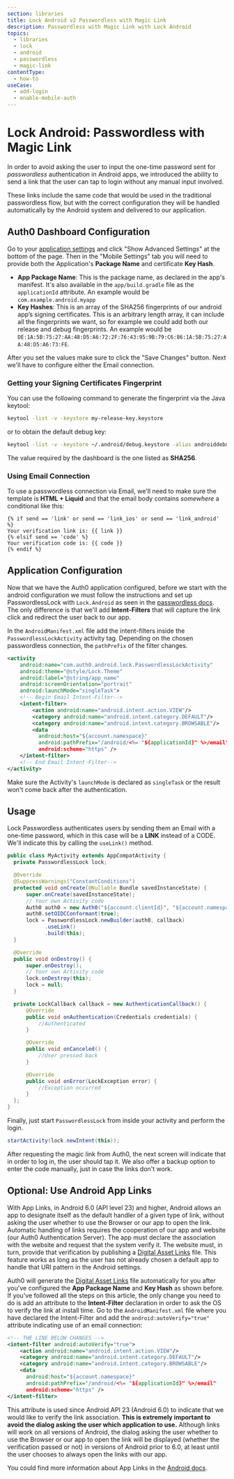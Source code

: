 ```yaml
---
section: libraries
title: Lock Android v2 Passwordless with Magic Link
description: Passwordless with Magic Link with Lock Android
topics:
  - libraries
  - lock
  - android
  - passwordless
  - magic-link
contentType:
  - how-to
useCase:
  - add-login
  - enable-mobile-auth
---
```

# Lock Android: Passwordless with Magic Link

In order to avoid asking the user to input the one-time password sent for <dfn data-key="passwordless">passwordless</dfn> authentication in Android apps, we introduced the ability to send a link that the user can tap to login without any manual input involved.

These links include the same code that would be used in the traditional passwordless flow, but with the correct configuration they will be handled automatically by the Android system and delivered to our application.

## Auth0 Dashboard Configuration

Go to your [application settings](${manage_url}/#/applications/${account.clientId}/settings) and click "Show Advanced Settings" at the bottom of the page. Then in the "Mobile Settings" tab you will need to provide both the Application's **Package Name** and certificate **Key Hash**.

- **App Package Name**: This is the package name, as declared in the app's manifest. It's also available in the `app/build.gradle` file as the `applicationId` attribute. An example would be `com.example.android.myapp`
- **Key Hashes**: This is an array of the SHA256 fingerprints of our android app’s signing certificates. This is an arbitrary length array, it can include all the fingerprints we want, so for example we could add both our release and debug fingerprints. An example would be `DE:1A:5B:75:27:AA:48:D5:A6:72:2F:76:43:95:9B:79:C6:86:1A:5B:75:27:AA:48:D5:A6:73:FE`.

After you set the values make sure to click the "Save Changes" button. Next we'll have to configure either the Email connection.

### Getting your Signing Certificates Fingerprint

You can use the following command to generate the fingerprint via the Java keytool:

```bash
keytool -list -v -keystore my-release-key.keystore
```

or to obtain the default debug key:

```bash
keytool -list -v -keystore ~/.android/debug.keystore -alias androiddebugkey -storepass android -keypass android
```

The value required by the dashboard is the one listed as **SHA256**.

### Using Email Connection

To use a passwordless connection via Email, we'll need to make sure the template is **HTML + Liquid** and that the email body contains *somewhere* a conditional like this:

```liquid
{% if send == 'link' or send == 'link_ios' or send == 'link_android' %}
Your verification link is: {{ link }}
{% elsif send == 'code' %}
Your verification code is: {{ code }}
{% endif %}
```

## Application Configuration

Now that we have the Auth0 application configured, before we start with the android configuration we must follow the instructions and set up PasswordlessLock with `Lock.Android` as seen in the [passwordless docs](/libraries/lock-android/v2/passwordless). The only difference is that we'll add **Intent-Filters** that will capture the link click and redirect the user back to our app.

In the `AndroidManifest.xml` file add the intent-filters inside the `PasswordlessLockActivity` activity tag. Depending on the chosen passwordless connection, the `pathPrefix` of the filter changes.

```xml
<activity
    android:name="com.auth0.android.lock.PasswordlessLockActivity"
    android:theme="@style/Lock.Theme"
    android:label="@string/app_name"
    android:screenOrientation="portrait"
    android:launchMode="singleTask">
    <!-- Begin Email Intent-Filter-->
    <intent-filter>
        <action android:name="android.intent.action.VIEW"/>
        <category android:name="android.intent.category.DEFAULT"/>
        <category android:name="android.intent.category.BROWSABLE"/>
        <data
          android:host="${account.namespace}"
          android:pathPrefix="/android/<%= "${applicationId}" %>/email"
          android:scheme="https" />
    </intent-filter>
    <!-- End Email Intent-Filter-->
</activity>
```

Make sure the Activity's `launchMode` is declared as `singleTask` or the result won't come back after the authentication.

## Usage

Lock Passwordless authenticates users by sending them an Email with a one-time password, which in this case will be a **LINK** instead of a CODE. We'll indicate this by calling the `useLink()` method.

```java
public class MyActivity extends AppCompatActivity {
  private PasswordlessLock lock;

  @Override
  @SuppressWarnings("ConstantConditions")
  protected void onCreate(@Nullable Bundle savedInstanceState) {
      super.onCreate(savedInstanceState);
      // Your own Activity code
      Auth0 auth0 = new Auth0("${account.clientId}", "${account.namespace}");
      auth0.setOIDCConformant(true);
      lock = PasswordlessLock.newBuilder(auth0, callback)
            .useLink()
            .build(this);
  }

  @Override
  public void onDestroy() {
      super.onDestroy();
      // Your own Activity code
      lock.onDestroy(this);
      lock = null;
  }

  private LockCallback callback = new AuthenticationCallback() {
      @Override
      public void onAuthentication(Credentials credentials) {
          //Authenticated
      }

      @Override
      public void onCanceled() {
          //User pressed back
      }

      @Override
      public void onError(LockException error) {
          //Exception occurred
      }
  };
}
```

Finally, just start `PasswordlessLock` from inside your activity and perform the login.

```java
startActivity(lock.newIntent(this));
```

After requesting the magic link from Auth0, the next screen will indicate that in order to log in, the user should tap it. We also offer a backup option to enter the code manually, just in case the links don't work.

## Optional: Use Android App Links

With App Links, in Android 6.0 (API level 23) and higher, Android allows an app to designate itself as the default handler of a given type of link, without asking the user whether to use the Browser or our app to open the link.
Automatic handling of links requires the cooperation of our app and website (our Auth0 Authentication Server). The app must declare the association with the website and request that the system verify it. The website must, in turn, provide that verification by publishing a [Digital Asset Links](https://developers.google.com/digital-asset-links/) file.
This feature works as long as the user has not already chosen a default app to handle that URI pattern in the Android settings.

Auth0 will generate the [Digital Asset Links](https://developers.google.com/digital-asset-links/) file automatically for you after you've configured the **App Package Name** and **Key Hash** as shown before. If you've followed all the steps on this article, the only change you need to do is add an attribute to the **Intent-Filter** declaration in order to ask the OS to verify the link at install time. Go to the `AndroidManifest.xml` file where you have declared the Intent-Filter and add the `android:autoVerify="true"` attribute indicating use of an email connection:

```xml
<!-- THE LINE BELOW CHANGES -->
<intent-filter android:autoVerify="true">   
    <action android:name="android.intent.action.VIEW"/>
    <category android:name="android.intent.category.DEFAULT"/>
    <category android:name="android.intent.category.BROWSABLE"/>
    <data
      android:host="${account.namespace}"
      android:pathPrefix="/android/<%= "${applicationId}" %>/email"
      android:scheme="https" />
</intent-filter>
```

This attribute is used since Android API 23 (Android 6.0) to indicate that we would like to verify the link association. **This is extremely important to avoid the dialog asking the user which application to use.** Although links will work on all versions of Android, the dialog asking the user whether to use the Browser or our app to open the link will be displayed (whether the verification passed or not) in versions of Android prior to 6.0, at least until the user chooses to always open the links with our app.

You could find more information about App Links in the [Android docs](http://developer.android.com/training/app-links/index.html).
